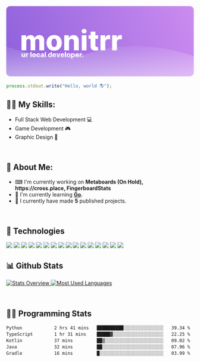 <link rel="stylesheet" href="https://cdn.jsdelivr.net/gh/devicons/devicon@v2.14.0/devicon.min.css">

<img src="./img/banner.png" style="border-radius: 10px">

```js
process.stdout.write("Hello, world 🌎");
````

<h2>🤹‍♀️ My Skills:</h2>
<ul>
<li>Full Stack Web Development 💻</li>
<li>Game Development 🎮</li>
<li>Graphic Design 🎨</li>
</ul>
<br>
<h2>🧑 About Me:</h2>
<ul>
  <li>
  ⌨ I'm currently working on <b>Metaboards (On Hold), https://cross.place, FingerboardStats</b>
  </li>
  <li>
  🌱 I'm currently learning <b><a href="https://go.dev/">Go</a>.</b>
  </li>
  <li>
  🚀 I currently have made <b>5</b> published projects.
  </li>
</ul>
<br>
<h2>🔨 Technologies</h2>
<span>
<img src="https://cdn.jsdelivr.net/gh/devicons/devicon/icons/svelte/svelte-original.svg" style="width:40px;"/>
</span>
<span>
<img src="https://cdn.jsdelivr.net/gh/devicons/devicon/icons/html5/html5-original.svg" style="width:40px;"/>
</span>
<span>
<img src="https://cdn.jsdelivr.net/gh/devicons/devicon/icons/css3/css3-original.svg" style="width:40px;"/>
</span>
<span>
<img src="https://cdn.jsdelivr.net/gh/devicons/devicon/icons/javascript/javascript-original.svg" style="width:40px"/>
</span>
<span>
<img src="https://cdn.jsdelivr.net/gh/devicons/devicon/icons/npm/npm-original-wordmark.svg" style="width:40px"/>
</span>
<span>
<img src="https://cdn.jsdelivr.net/gh/devicons/devicon/icons/express/express-original.svg" style="width:40px;" />
</span>
<span>
<img src="https://cdn.jsdelivr.net/gh/devicons/devicon/icons/tailwindcss/tailwindcss-plain.svg" style="width:40px"/>
</span>
<span>
<img src="https://cdn.jsdelivr.net/gh/devicons/devicon/icons/java/java-original.svg" style="width:40px;"/>
</span>
<span>
<img src="https://cdn.jsdelivr.net/gh/devicons/devicon/icons/figma/figma-original.svg" style="width:40px;"/>
</span>
<span>
<img src="https://cdn.jsdelivr.net/gh/devicons/devicon/icons/visualstudio/visualstudio-plain.svg" style="width:40px;"/>
</span>
<span>
<img src="https://cdn.jsdelivr.net/gh/devicons/devicon/icons/vscode/vscode-original.svg" style="width:40px;"/>
</span>
<span>
<img src="https://cdn.jsdelivr.net/gh/devicons/devicon/icons/windows8/windows8-original.svg" style="width:40px;"/>
</span>
<span>
<img src="https://cdn.jsdelivr.net/gh/devicons/devicon/icons/nodejs/nodejs-original.svg" style="width:40px;"/>
</span>
<span>
<img src="https://cdn.jsdelivr.net/gh/devicons/devicon/icons/dotnetcore/dotnetcore-original.svg" style="width:40px;"/>
</span>
<span>
<img src="https://cdn.jsdelivr.net/gh/devicons/devicon/icons/premierepro/premierepro-original.svg" style="width:40px;"/>
</span>
<span>
<img src="https://cdn.jsdelivr.net/gh/devicons/devicon/icons/unity/unity-original.svg" style="width:40px;"/>
</span>


<br>
<h2>📊 Github Stats</h2>

<a href='https://github.com/rahul-jha98/github-stats-transparent'>
  
![Stats Overview](https://raw.githubusercontent.com/monitrr/github-stats-transparent/output/generated/overview.svg)
![Most Used Languages](https://raw.githubusercontent.com/monitrr/github-stats-transparent/output/generated/languages.svg)
</a>

<br>
<h2>👨‍💻 Programming Stats</h2>

<!--START_SECTION:waka-->

```txt
Python            2 hrs 41 mins   ██████████░░░░░░░░░░░░░░░   39.34 %
TypeScript        1 hr 31 mins    █████▓░░░░░░░░░░░░░░░░░░░   22.25 %
Kotlin            37 mins         ██▒░░░░░░░░░░░░░░░░░░░░░░   09.02 %
Java              32 mins         ██░░░░░░░░░░░░░░░░░░░░░░░   07.96 %
Gradle            16 mins         █░░░░░░░░░░░░░░░░░░░░░░░░   03.99 %
```

<!--END_SECTION:waka-->
